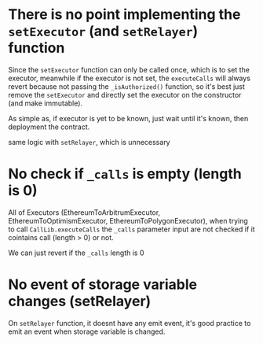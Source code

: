 # There is no point implementing the `setExecutor` (and `setRelayer`) function 

Since the `setExecutor` function can only be called once, which is to set the executor, meanwhile if the executor is not set, the `executeCalls` will always revert because not passing the `_isAuthorized()` function, so it's best just remove the `setExecutor` and directly set the executor on the constructor (and make immutable).

As simple as, if executor is yet to be known, just wait until it's known, then deployment the contract.

same logic with `setRelayer`, which is unnecessary

# No check if `_calls` is empty (length is 0)

All of Executors (EthereumToArbitrumExecutor, EthereumToOptimismExecutor, EthereumToPolygonExecutor), when trying to call `CallLib.executeCalls` the `_calls` parameter input are not checked if it cointains call (length > 0) or not. 

We can just revert if the `_calls` length is 0

# No event of storage variable changes (setRelayer)

On `setRelayer` function, it doesnt have any emit event, it's good practice to emit an event when storage variable is changed.

